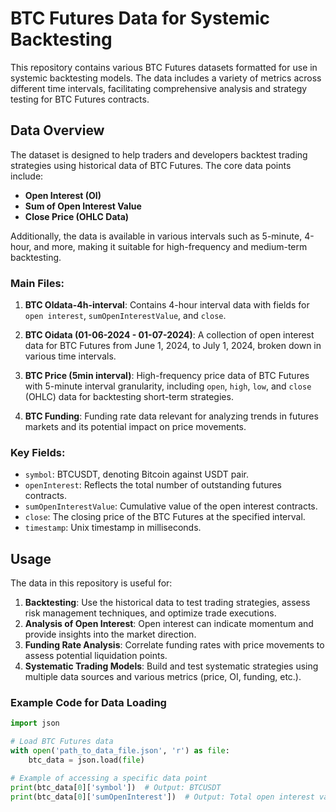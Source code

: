 # BTC Futures Data for Systemic Backtesting

This repository contains various BTC Futures datasets formatted for use in systemic backtesting models. The data includes a variety of metrics across different time intervals, facilitating comprehensive analysis and strategy testing for BTC Futures contracts.

## Data Overview

The dataset is designed to help traders and developers backtest trading strategies using historical data of BTC Futures. The core data points include:

- **Open Interest (OI)**
- **Sum of Open Interest Value**
- **Close Price (OHLC Data)**

Additionally, the data is available in various intervals such as 5-minute, 4-hour, and more, making it suitable for high-frequency and medium-term backtesting.

### Main Files:

1. **BTC Oldata-4h-interval**: Contains 4-hour interval data with fields for `open interest`, `sumOpenInterestValue`, and `close`.
   
2. **BTC Oidata (01-06-2024 - 01-07-2024)**: A collection of open interest data for BTC Futures from June 1, 2024, to July 1, 2024, broken down in various time intervals.

3. **BTC Price (5min interval)**: High-frequency price data of BTC Futures with 5-minute interval granularity, including `open`, `high`, `low`, and `close` (OHLC) data for backtesting short-term strategies.

4. **BTC Funding**: Funding rate data relevant for analyzing trends in futures markets and its potential impact on price movements.

### Key Fields:

- `symbol`: BTCUSDT, denoting Bitcoin against USDT pair.
- `openInterest`: Reflects the total number of outstanding futures contracts.
- `sumOpenInterestValue`: Cumulative value of the open interest contracts.
- `close`: The closing price of the BTC Futures at the specified interval.
- `timestamp`: Unix timestamp in milliseconds.

## Usage

The data in this repository is useful for:

1. **Backtesting**: Use the historical data to test trading strategies, assess risk management techniques, and optimize trade executions.
2. **Analysis of Open Interest**: Open interest can indicate momentum and provide insights into the market direction.
3. **Funding Rate Analysis**: Correlate funding rates with price movements to assess potential liquidation points.
4. **Systematic Trading Models**: Build and test systematic strategies using multiple data sources and various metrics (price, OI, funding, etc.).

### Example Code for Data Loading

```python
import json

# Load BTC Futures data
with open('path_to_data_file.json', 'r') as file:
    btc_data = json.load(file)

# Example of accessing a specific data point
print(btc_data[0]['symbol'])  # Output: BTCUSDT
print(btc_data[0]['sumOpenInterest'])  # Output: Total open interest value
